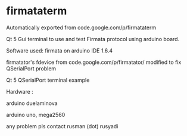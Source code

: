 # firmataterm
Automatically exported from code.google.com/p/firmataterm

Qt 5 Gui terminal to use and test Firmata protocol using arduino board.

Software used: firmata on arduino IDE 1.6.4

firmatator's fdevice from code.google.com/p/firmatator/ modified to fix QSerialPort problem

Qt 5 QSerialPort terminal example

Hardware :

arduino duelaminova

arduino uno, mega2560

any problem pls contact rusman (dot) rusyadi 
